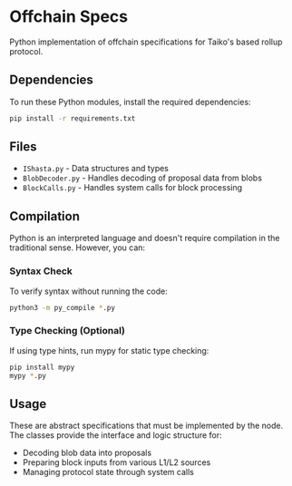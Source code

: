 # Offchain Specs

Python implementation of offchain specifications for Taiko's based rollup protocol.

## Dependencies

To run these Python modules, install the required dependencies:

```bash
pip install -r requirements.txt
```

## Files

- `IShasta.py` - Data structures and types
- `BlobDecoder.py` - Handles decoding of proposal data from blobs
- `BlockCalls.py` - Handles system calls for block processing

## Compilation

Python is an interpreted language and doesn't require compilation in the traditional sense. However, you can:

### Syntax Check

To verify syntax without running the code:

```bash
python3 -m py_compile *.py
```

### Type Checking (Optional)

If using type hints, run mypy for static type checking:

```bash
pip install mypy
mypy *.py
```

## Usage

These are abstract specifications that must be implemented by the node. The classes provide the interface and logic structure for:

- Decoding blob data into proposals
- Preparing block inputs from various L1/L2 sources
- Managing protocol state through system calls
